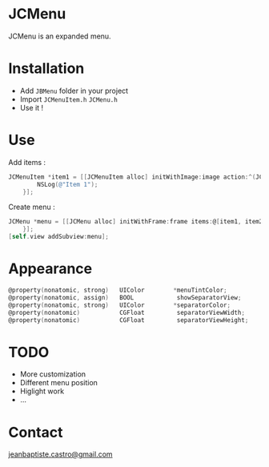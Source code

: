 JCMenu
===========

JCMenu is an expanded menu.

Installation
============

* Add `JBMenu` folder in your project
* Import `JCMenuItem.h` `JCMenu.h` 
* Use it !

Use
===

Add items : 

``` objective-c
JCMenuItem *item1 = [[JCMenuItem alloc] initWithImage:image action:^(JCMenuItem *item){
        NSLog(@"Item 1");
    }];
```

Create menu : 

``` objective-c
JCMenu *menu = [[JCMenu alloc] initWithFrame:frame items:@[item1, item2]];
    }];
[self.view addSubview:menu];
```

Appearance
==========

``` objective-c
@property(nonatomic, strong)   UIColor        *menuTintColor;       
@property(nonatomic, assign)   BOOL            showSeparatorView;   
@property(nonatomic, strong)   UIColor        *separatorColor;      
@property(nonatomic)           CGFloat         separatorViewWidth;  
@property(nonatomic)           CGFloat         separatorViewHeight;
```

TODO
=====

* More customization
* Different menu position
* Higlight work
* ...

Contact
=======

jeanbaptiste.castro@gmail.com
